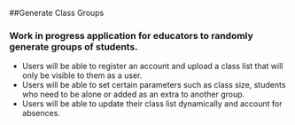 ##Generate Class Groups

### Work in progress application for educators to randomly generate groups of students. 
* Users will be able to register an account and upload a class list that will only be visible to them as a user.
* Users will be able to set certain parameters such as class size, students who need to be alone or added as an extra to another group.
* Users will be able to update their class list dynamically and account for absences.